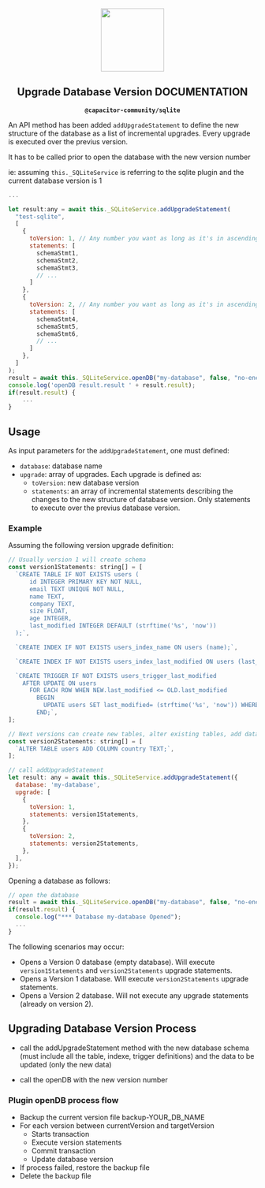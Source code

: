 <p align="center"><br><img src="https://user-images.githubusercontent.com/236501/85893648-1c92e880-b7a8-11ea-926d-95355b8175c7.png" width="128" height="128" /></p>
<h2 align="center">Upgrade Database Version DOCUMENTATION</h2>
<p align="center"><strong><code>@capacitor-community/sqlite</code></strong></p>

An API method has been added `addUpgradeStatement` to define the new structure of the database as a list of incremental upgrades. Every upgrade is executed over the previus version.

It has to be called prior to open the database with the new version number

ie: assuming `this._SQLiteService` is referring to the sqlite plugin and the current database version is 1

```js
...

let result:any = await this._SQLiteService.addUpgradeStatement(
  "test-sqlite",
  [
    {
      toVersion: 1, // Any number you want as long as it's in ascending order. Version 0 is an empty database
      statements: [
        schemaStmt1,
        schemaStmt2,
        schemaStmt3,
        // ...
      ]
    },
    {
      toVersion: 2, // Any number you want as long as it's in ascending order. Version 0 is an empty database
      statements: [
        schemaStmt4,
        schemaStmt5,
        schemaStmt6,
        // ...
      ]
    },
  ]
);
result = await this._SQLiteService.openDB("my-database", false, "no-encryption", 2);
console.log('openDB result.result ' + result.result);
if(result.result) {
    ...
}
```

## Usage

As input parameters for the `addUpgradeStatement`, one must defined:

- `database`: database name
- `upgrade`: array of upgrades. Each upgrade is defined as:
  - `toVersion`: new database version
  - `statements`: an array of incremental statements describing the changes to the new structure of database version. Only statements to execute over the previus database version.

### Example

Assuming the following version upgrade definition:

```js
// Usually version 1 will create schema
const version1Statements: string[] = [
  `CREATE TABLE IF NOT EXISTS users (
      id INTEGER PRIMARY KEY NOT NULL,
      email TEXT UNIQUE NOT NULL,
      name TEXT,
      company TEXT,
      size FLOAT,
      age INTEGER,
      last_modified INTEGER DEFAULT (strftime('%s', 'now'))
  );`,

  `CREATE INDEX IF NOT EXISTS users_index_name ON users (name);`,

  `CREATE INDEX IF NOT EXISTS users_index_last_modified ON users (last_modified);`,

  `CREATE TRIGGER IF NOT EXISTS users_trigger_last_modified
    AFTER UPDATE ON users
      FOR EACH ROW WHEN NEW.last_modified <= OLD.last_modified
        BEGIN
          UPDATE users SET last_modified= (strftime('%s', 'now')) WHERE id=OLD.id;
        END;`,
];

// Next versions can create new tables, alter existing tables, add data, update data, etc
const version2Statements: string[] = [
  `ALTER TABLE users ADD COLUMN country TEXT;`,
];

// call addUpgradeStatement
let result: any = await this._SQLiteService.addUpgradeStatement({
  database: 'my-database',
  upgrade: [
    {
      toVersion: 1,
      statements: version1Statements,
    },
    {
      toVersion: 2,
      statements: version2Statements,
    },
  ],
});
```

Opening a database as follows:

```js
// open the database
result = await this._SQLiteService.openDB("my-database", false, "no-encryption", 2);
if(result.result) {
  console.log("*** Database my-database Opened");
  ...
}
```

The following scenarios may occur:

- Opens a Version 0 database (empty database). Will execute `version1Statements` and `version2Statements` upgrade statements.
- Opens a Version 1 database. Will execute `version2Statements` upgrade statements.
- Opens a Version 2 database. Will not execute any upgrade statements (already on version 2).

## Upgrading Database Version Process

- call the addUpgradeStatement method with the new database schema (must include all the table, indexe, trigger definitions) and the data to be updated (only the new data)

- call the openDB with the new version number

### Plugin openDB process flow

- Backup the current version file backup-YOUR_DB_NAME
- For each version between currentVersion and targetVersion
  - Starts transaction
  - Execute version statements
  - Commit transaction
  - Update database version
- If process failed, restore the backup file
- Delete the backup file
